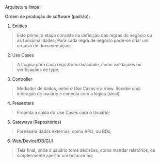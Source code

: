 
Arquitetura limpa:

Ordem de produção de software (padrão):

1. Entities 
> Este primeira etapa consiste na definição das regras do negócio ou as funcionalidades;
> Para cada regra de negócio pode-se criar um arquivo de documentação;
2. Use Cases 
> A Lógica para cada regra/funcionalidade, como validações ou verificações de type;
3. Controller 
> Mediador de dados, entre o Use Cases e a View. Recebe uma interação do usuário e conecta com a lógica (sinal);
4. Presenters
> Froamta a saída do Use Cases oara o Usuário;
5. Gateways (Repositórios)
> Fornecem dados externos, como APIs, ou BDs;
6. Web/Device/DB/GUI
> Tela final, onde o usuário toma decisões, como mandar relatórios, ou simplesmente apertar um botãozinho;
